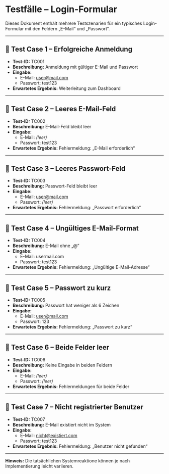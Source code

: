 # Testfälle – Login-Formular

Dieses Dokument enthält mehrere Testszenarien für ein typisches Login-Formular mit den Feldern „E-Mail“ und „Passwort“.

---

## 🔹 Test Case 1 – Erfolgreiche Anmeldung

- **Test-ID:** TC001  
- **Beschreibung:** Anmeldung mit gültiger E-Mail und Passwort  
- **Eingabe:**  
  - E-Mail: user@mail.com  
  - Passwort: test123  
- **Erwartetes Ergebnis:** Weiterleitung zum Dashboard

---

## 🔹 Test Case 2 – Leeres E-Mail-Feld

- **Test-ID:** TC002  
- **Beschreibung:** E-Mail-Feld bleibt leer  
- **Eingabe:**  
  - E-Mail: *(leer)*  
  - Passwort: test123  
- **Erwartetes Ergebnis:** Fehlermeldung: „E-Mail erforderlich“

---

## 🔹 Test Case 3 – Leeres Passwort-Feld

- **Test-ID:** TC003  
- **Beschreibung:** Passwort-Feld bleibt leer  
- **Eingabe:**  
  - E-Mail: user@mail.com  
  - Passwort: *(leer)*  
- **Erwartetes Ergebnis:** Fehlermeldung: „Passwort erforderlich“

---

## 🔹 Test Case 4 – Ungültiges E-Mail-Format

- **Test-ID:** TC004  
- **Beschreibung:** E-Mail ohne „@“  
- **Eingabe:**  
  - E-Mail: usermail.com  
  - Passwort: test123  
- **Erwartetes Ergebnis:** Fehlermeldung: „Ungültige E-Mail-Adresse“

---

## 🔹 Test Case 5 – Passwort zu kurz

- **Test-ID:** TC005  
- **Beschreibung:** Passwort hat weniger als 6 Zeichen  
- **Eingabe:**  
  - E-Mail: user@mail.com  
  - Passwort: 123  
- **Erwartetes Ergebnis:** Fehlermeldung: „Passwort zu kurz“

---

## 🔹 Test Case 6 – Beide Felder leer

- **Test-ID:** TC006  
- **Beschreibung:** Keine Eingabe in beiden Feldern  
- **Eingabe:**  
  - E-Mail: *(leer)*  
  - Passwort: *(leer)*  
- **Erwartetes Ergebnis:** Fehlermeldungen für beide Felder

---

## 🔹 Test Case 7 – Nicht registrierter Benutzer

- **Test-ID:** TC007  
- **Beschreibung:** E-Mail existiert nicht im System  
- **Eingabe:**  
  - E-Mail: nicht@existiert.com  
  - Passwort: test123  
- **Erwartetes Ergebnis:** Fehlermeldung: „Benutzer nicht gefunden“

---

**Hinweis:** Die tatsächlichen Systemreaktione können je nach Implementierung leicht variieren.
